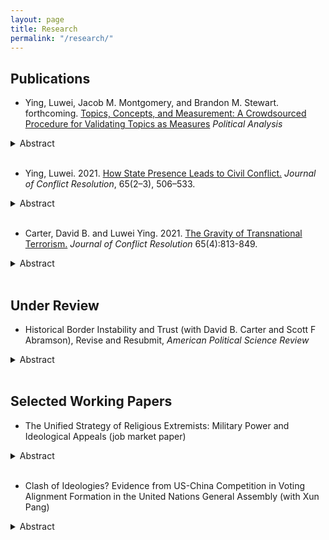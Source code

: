 ```yaml
---
layout: page
title: Research
permalink: "/research/"
---
```


## Publications
* Ying, Luwei, Jacob M. Montgomery, and Brandon M. Stewart. forthcoming. <a href="/files/yms_validation.pdf">Topics, Concepts, and Measurement: A Crowdsourced Procedure for Validating Topics as Measures</a> <i>Political Analysis</i>
<details><summary>Abstract</summary>
<p>
Topic models, as developed in computer science, are effective tools for exploring andsummarizing large document collections. When applied in social science research, how-ever, they are commonly used for measurement, a task that requires careful validationto ensure that the model outputs actually capture the desired concept of interest. Inthis paper, we review current practices for topic validation in the field and show thatextensive model validation is increasingly rare, or at least not systematically reported.To supplement current practices, we refine an existing crowd-sourcing method for validating topic quality (Chang et al., 2009) and go on to create new procedures forvalidating conceptual labels provided by the researcher. We illustrate our method withan analysis of Facebook posts by U.S. Senators and provide software and guidance forresearchers wishing to validate their own topic models. While tailored,  case-specificvalidation exercises will always be best, we aim to improve standard practices by providing general-purpose tools to validate topics as measures
</p>
</details><br />

* Ying, Luwei. 2021. <a href="https://journals.sagepub.com/doi/full/10.1177/0022002720957063?casa_token=kfz-mJJwKWcAAAAA%3A-xRUGfJDKm8-Yv_c0GRJma7E6v0PiI4AINnLUMR6F03GR9xNwwRyeBzhtLgGpTUHKdKyo9r6f8r3">How State Presence Leads to Civil Conflict.</a> <i>Journal of Conflict Resolution</i>, 65(2–3), 506–533.
<details><summary>Abstract</summary>
<p>
Political scientists and policy-makers have long argued that state weakness leads to civil confl ict while enhancing state power helps prevent violence. Why, then, has increased state capacity worldwide recently coincided with more civil conflicts? This study argues that enhanced state presence at the sub-national level -- a symptom of growing state capacity -- may induce violent resistance from the established non-state powers such as local leaders and communities in the short term. Empirically, I conduct two analyses, one at the province level and the other at the ethnic group level. To measure state presence, I use accuracy of census data in the first analysis and global ground transportation data in the second analysis. Results demonstrate that increased state presence triggers civil conflict, particularly in the first five years of such increasing state presence, and this effect is stronger in remote and ethnically heterogeneous regions. Evidence also suggests that ethnic groups settled in peripheral regions are prominent resisters to state penetration. This paper thus expands prior understanding of the role of state power in civil conflicts.
</p>
</details><br />

* Carter, David B. and Luwei Ying. 2021. <a href="https://journals.sagepub.com/doi/full/10.1177/0022002720967444?casa_token=6AtnpSzs3LcAAAAA%3AM7lba8sJ36FANLPKHnKfdGBRCvRpXWZceGHQG-O6aXWf_K7C3Hxnn7u0ttc9hGooegtsFfqlKwcW">The Gravity of Transnational Terrorism.</a> <i>Journal of Conflict Resolution</i> 65(4):813-849.
<details><summary>Abstract</summary>
<p>
Transnational terrorism is an inherently international phenomenon as it involves attacks where the perpetrators are from a different country than the victims. Accordingly, a growing literature explains patterns in transnational attacks with a focus on international variables, for example, the presence of a border wall or alliance patterns. Despite the importance of the topic, no common empirical framework with theoretical basis has emerged to analyze the flows of transnational attacks. We propose that recent versions of the structural gravity model of transnational flows, long the workhorse model in trade economics, can be modified to provide a theoretically motivated model of the flows of transnational terrorist attacks among countries. The gravity model provides several empirical advantages for the study of international variables and transnational terrorism, for example, recent specifications allow the researcher to estimate count models that condition out all time-varying country-level confounders with fixed effects. This facilitates sidestepping the typical problem that any international variables associated with transnational flows are often correlated with omitted or imprecisely measured domestic factors, which draws their estimates into question. Moreover, we demonstrate that the structural gravity model does a much better job in predicting outcomes, particularly when multiple attacks flow across borders.
</p>
</details><br />

<!-- +## Invited to Revise and Resubmit or Under Review+ -->
## Under Review
* Historical Border Instability and Trust (with David B. Carter and Scott F Abramson), Revise and Resubmit, <i>American Political Science Review</i>
<details><summary>Abstract</summary>
<p>
Recent research demonstrates historical international boundaries' long-term effects on important outcomes such as the emergence of territorial disputes and states' trading relationships. This growing literature explains these macro-level results with theory that specifies how individuals in border regions condition their behavior on border institutions in a way that persists across time. However, we lack systematic evidence of historical border institutions' effects on individuals. We argue that historical border changes have persistent effects on contemporary levels of political and social trust, with the deleterious effects of border changes on social networks being a key mechanism. We provide a battery of tests that show that historical border changes in a locality have persistent effects on contemporary levels of individual trust in political institutions and social trust in Europe. Additionally, we provide several pieces of evidence over the role that social networks play in mediating the effect of historical border changes on trust.
</p>
</details><br />


## Selected Working Papers

* The Unified Strategy of Religious Extremists: Military Power and Ideological Appeals (job market paper)
<details><summary>Abstract</summary>
<p>
Religious extremism is the dominant ideology among contemporary violent non-state actors. However, we know little about religious extremists' strategy in making ideological appeals. This paper studies jihadi groups' ideology as reflected in propaganda and shows that these groups shift on a "religious vs. secular"  spectrum according to the wax and wane of their military power. Weaker groups must prioritize their core fanatic believers and foreground a more radical religious ideal, while stronger groups seek broader support from more moderate individuals and thus pitch themselves more secularly. I illustrate this dynamic with an original database of 84 magazines published regularly by 38 jihadi groups from 1984 to 2019. Further, I leverage approximately 6 million tweets from 21 thousand ISIS-related accounts in 2015 to examine the jihadists' mobilization efforts regarding different audiences. Overall, in sharp contrast to the prevailing view that radical jihadi ideology and violence are bound together, I demonstrate that groups rhetorically emphasize religion when they carry out fewer attacks.
</p>
</details><br />

* Clash of Ideologies? Evidence from US-China Competition in Voting Alignment Formation in the United Nations General Assembly (with Xun Pang)
<details><summary>Abstract</summary>
<p>
The role of ideology in international relations has long been contentious, and the debate is currently centered on whether the US-China competition is only a contest for power or, additionally, a clash of ideologies. The challenge undertaken in this paper is to disentangle the role of ideology as a shaping factor of nation states' sincere preferences and as an instrumental tactic in international cooperation and conflict. Our research provides systemic quantitative evidence of the US-China competition via voting alignment formation in the United Nations General Assembly (UNGA). We directly model actors' preferences in this competition and integrate them into strategic interactions. We then convert the game into a Bayesian statistical estimator. Empirical evidence shows that voting alignments in UNGA fall along the "democracy-authoritarianism" division, which is a result of the competitive buy-in of the United States and China. Furthermore, we find that, apart from serving as tactical instruments for collective actions, ideologies also fundamentally shape the preferences of all parties involved: both the United States and China prefer political allies who share their values, and other states also vote based on their ideological inclinations. These findings highlight the rising concerns over a clash of ideologies between the United States and China, which have profound implications for the future world order.
</p>
</details><br />

